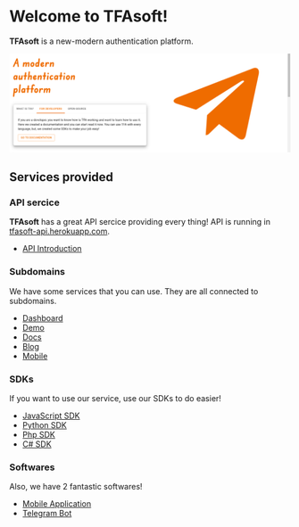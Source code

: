 # Welcome to TFAsoft!

**TFAsoft** is a new-modern authentication platform.

![Head image](/profile/head.png)

## Services provided

### API sercice

**TFAsoft** has a great API sercice providing every thing! API is running in [tfasoft-api.herokuapp.com](https://tfasoft-api.herokuapp.com).

- [API Introduction](https://api.amirhossein.com)

### Subdomains

We have some services that you can use. They are all connected to subdomains.

- [Dashboard](https://dashboard.amirhossein.info)
- [Demo](https://demo.amirhossein.info)
- [Docs](https://docs.amirhossein.info)
- [Blog](https://blog.amirhossein.info)
- [Mobile](https://Mobile.amirhossein.info)

### SDKs

If you want to use our service, use our SDKs to do easier!

- [JavaScript SDK](https://github.com/tfasoft/sdk-node)
- [Python SDK](https://github.com/tfasoft/sdk-python)
- [Php SDK](https://github.com/tfasoft/sdk-php)
- [C# SDK](https://github.com/tfasoft/sdk-csharp)

### Softwares

Also, we have 2 fantastic softwares!

- [Mobile Application](https://mobile.amirhossein.info)
- [Telegram Bot](https://mobile.amirhossein.info)
